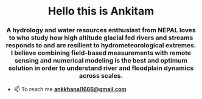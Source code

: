 <h1 align="center">Hello this is Ankitam</h1>
<h3 align="center">A hydrology and water resources enthusiast from NEPAL loves to who study how high altitude glacial fed rivers and streams responds to and are resilient to hydrometeorological extremes. I believe combining field-based measurements with remote sensing and numerical modeling is the best and optimum solution in order to understand river and floodplain dynamics across scales.</h3>

- 📫 To reach me **ankkhanal1666@gmail.com**
